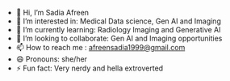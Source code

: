 - 👋 Hi, I’m Sadia Afreen
- 👀 I’m interested in: Medical Data science, Gen AI and Imaging 
- 🌱 I’m currently learning: Radiology Imaging and Generative AI
- 💞️ I’m looking to collaborate: Gen AI and Imaging opportunities
- 📫 How to reach me : afreensadia1999@gmail.com
- 😄 Pronouns: she/her
- ⚡ Fun fact: Very nerdy and hella extroverted

<!---
aafrynnn/aafrynnn is a ✨ special ✨ repository because its `README.md` (this file) appears on your GitHub profile.
You can click the Preview link to take a look at your changes.
--->
